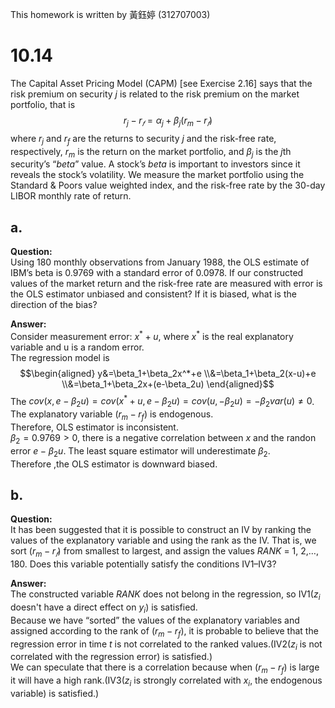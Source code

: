 This homework is written by  黃鈺婷 (312707003)

# 10.14  
The Capital Asset Pricing Model (CAPM) [see Exercise 2.16] says that the risk premium on security *j* is related to the risk premium on the market portfolio, that is $$r_j − r_𝑓 = \alpha_j + \beta_j(r_m − r_𝑓)$$ where $r_j$ and $r_f$ are the returns to security *j* and the risk-free rate, respectively, $r_m$ is the return on the
market portfolio, and $\beta_j$ is the *j*th security’s “*beta*” value. A stock’s *beta* is important to investors since it reveals the stock’s volatility. We measure the market portfolio using the Standard & Poors value weighted index, and the risk-free rate by the 30-day LIBOR monthly rate of return.  


## a.  
**Question:**  
Using 180 monthly observations from January 1988, the OLS estimate of IBM’s beta is 0.9769 with a standard error of 0.0978. If our constructed values of the market return and the risk-free rate are measured with error is the OLS estimator unbiased and consistent? If it is biased, what is the direction of the bias?  

**Answer:**  
Consider measurement error: $x^*+u$, where $x^*$ is the real explanatory variable and u is a random error.  
The regression model is $$\begin{aligned} y&=\beta_1+\beta_2x^*+e \\&=\beta_1+\beta_2(x-u)+e \\&=\beta_1+\beta_2x+(e-\beta_2u) \end{aligned}$$ 
The $cov(x,e-\beta_2u)=cov(x^*+u,e-\beta_2u)=cov(u,-\beta_2u)=-\beta_2var(u)\neq 0$.  
The explanatory variable $(r_m − r_f )$ is endogenous.  
Therefore, OLS estimator is inconsistent.  
$\beta_2=0.9769>0$, there is a negative correlation between $x$ and the randon error $e-\beta_2u$. The least square estimator will underestimate $\beta_2$.  
Therefore ,the OLS estimator is downward biased.  

## b.  
**Question:**  
It has been suggested that it is possible to construct an IV by ranking the values of the explanatory variable and using the rank as the IV. That is, we sort $(r_m − r_𝑓)$
from smallest to largest, and assign the values *RANK* = 1, 2,…, 180. Does this variable potentially satisfy the conditions IV1–IV3?  

**Answer:**  
The constructed variable *RANK* does not belong in the regression, so IV1($z_i$ doesn't have a direct effect on $y_i$) is satisfied.  
Because we have “sorted” the values of the explanatory variables and assigned according to the rank of ($r_m-r_f$), it is probable to believe that the regression error in time *t* is not correlated to the ranked values.(IV2($z_i$ is not correlated with the regression error) is satisfied.)    
We can speculate that there is a correlation because when ($r_m-r_f$) is large it
will have a high rank.(IV3($z_i$ is strongly correlated with $x_i$, the endogenous variable) is satisfied.)  
